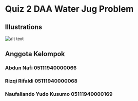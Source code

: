 # Quiz 2 DAA Water Jug Problem

## Illustrations

![alt text](https://i.postimg.cc/0N5mx4nX/guci.png)


## Anggota Kelompok
### Abdun Nafi 05111940000066
### Rizqi Rifaldi 05111940000068
### Naufaliando Yudo Kusumo 05111940000169
